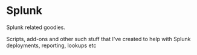 Splunk
======

Splunk related goodies.

Scripts, add-ons and other such stuff that I've created to help with Splunk deployments, reporting, lookups etc
